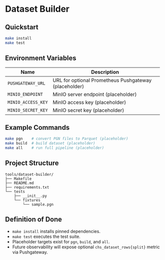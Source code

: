 # Dataset Builder

## Quickstart

```bash
make install
make test
```

## Environment Variables

| Name | Description |
| ---- | ----------- |
| `PUSHGATEWAY_URL` | URL for optional Prometheus Pushgateway (placeholder) |
| `MINIO_ENDPOINT`  | MinIO server endpoint (placeholder) |
| `MINIO_ACCESS_KEY`| MinIO access key (placeholder) |
| `MINIO_SECRET_KEY`| MinIO secret key (placeholder) |

## Example Commands

```bash
make pgn    # convert PGN files to Parquet (placeholder)
make build  # build dataset (placeholder)
make all    # run full pipeline (placeholder)
```

## Project Structure

```
tools/dataset-builder/
├── Makefile
├── README.md
├── requirements.txt
└── tests
    ├── __init__.py
    └── fixtures
        └── sample.pgn
```

## Definition of Done

- `make install` installs pinned dependencies.
- `make test` executes the test suite.
- Placeholder targets exist for `pgn`, `build`, and `all`.
- Future observability will expose optional `chs_dataset_rows{split}` metric via Pushgateway.

